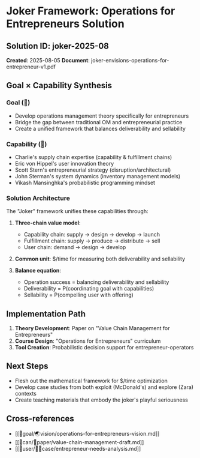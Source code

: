# Joker Framework: Operations for Entrepreneurs Solution

## Solution ID: joker-2025-08
**Created**: 2025-08-05
**Document**: joker-envisions-operations-for-entrepreneur-v1.pdf

## Goal × Capability Synthesis

### Goal (🐅)
- Develop operations management theory specifically for entrepreneurs
- Bridge the gap between traditional OM and entrepreneurial practice
- Create a unified framework that balances deliverability and sellability

### Capability (🐢)
- Charlie's supply chain expertise (capability & fulfillment chains)
- Eric von Hippel's user innovation theory
- Scott Stern's entrepreneurial strategy (disruption/architectural)
- John Sterman's system dynamics (inventory management models)
- Vikash Mansinghka's probabilistic programming mindset

### Solution Architecture
The "Joker" framework unifies these capabilities through:

1. **Three-chain value model**:
   - Capability chain: supply → design → develop → launch
   - Fulfillment chain: supply → produce → distribute → sell
   - User chain: demand → design → develop

2. **Common unit**: $/time for measuring both deliverability and sellability

3. **Balance equation**: 
   - Operation success = balancing deliverability and sellability
   - Deliverability = P(coordinating goal with capabilities)
   - Sellability = P(compelling user with offering)

## Implementation Path
1. **Theory Development**: Paper on "Value Chain Management for Entrepreneurs"
2. **Course Design**: "Operations for Entrepreneurs" curriculum
3. **Tool Creation**: Probabilistic decision support for entrepreneur-operators

## Next Steps
- Flesh out the mathematical framework for $/time optimization
- Develop case studies from both exploit (McDonald's) and explore (Zara) contexts
- Create teaching materials that embody the joker's playful seriousness

## Cross-references
- [[🐅goal/🌏vision/operations-for-entrepreneurs-vision.md]]
- [[🐢can/📜paper/value-chain-management-draft.md]]
- [[👾user/🧍‍♀️case/entrepreneur-needs-analysis.md]]
